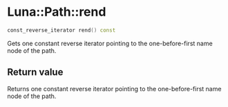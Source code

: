 # Luna::Path::rend

```c++
const_reverse_iterator rend() const
```

Gets one constant reverse iterator pointing to the one-before-first name node of the path. 



## Return value
Returns one constant reverse iterator pointing to the one-before-first name node of the path. 

